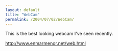 ```yaml
---
layout: default
title: "WebCam"
permalink: /2004/07/02/WebCam/
---
```


<P>This is the best looking webcam I've seen recently.</P>
<P><A class="" href="http://www.enmarmenor.net/web.html" target=_blank>http://www.enmarmenor.net/web.html</A></P>